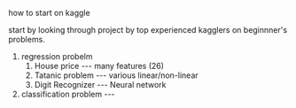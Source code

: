 how to start on kaggle

start by looking through project by top experienced kagglers on beginnner's problems. 
1. regression probelm
   1. House price --- many features (26)
   2. Tatanic problem --- various linear/non-linear 
   3. Digit Recognizer --- Neural network
2. classification problem --- 